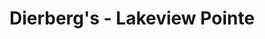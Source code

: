 ---
title: "Dierberg's - Lakeview Pointe"
url: /osage-beach/dierbergs-lakeview-pointe/
shop: Supermarkt
---